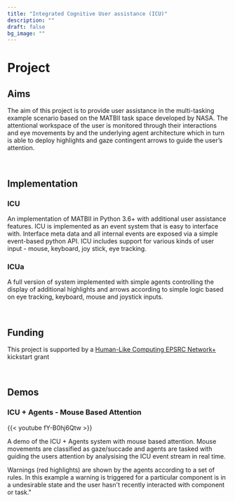 ```yaml
---
title: "Integrated Cognitive User assistance (ICU)"
description: ""
draft: false
bg_image: ""
---
```


# Project

## Aims 
The aim of this project is to provide user assistance in the multi-tasking example scenario based on the MATBII task space developed by NASA.  The attentional workspace of the user is monitored through their interactions and eye movements by and the underlying agent architecture which in turn is able to deploy highlights and gaze contingent arrows to guide the user’s attention.

<br/>  

## Implementation

### ICU
                        
An implementation of MATBII in Python 3.6+ with additional user assistance features. ICU is implemented as an event system that is easy to interface with. Interface meta data and all internal events are exposed via a simple event-based python API. ICU includes support for various kinds of user input - mouse, keyboard, joy stick, eye tracking.

### ICUa

A full version of system implemented with simple agents controlling the display of additional highlights and arrows according to simple logic based on eye tracking, keyboard, mouse and joystick inputs.       

<br/>

## Funding 

This project is supported by a [Human-Like Computing EPSRC Network+ ](http://hlc.doc.ic.ac.uk/) kickstart grant

<br/>  

## Demos

### ICU + Agents - Mouse Based Attention
      

{{< youtube fY-B0hj6Qtw >}}

A demo of the ICU + Agents system with mouse based attention. Mouse movements are classified as gaze/succade and agents are tasked with guiding the users attention by analysising the ICU event stream in real time. 

Warnings (red highlights) are shown by the agents according to a set of rules. In this example a warning is triggered for a particular component is in a undesirable state and the user hasn't recently interacted with component or task."


